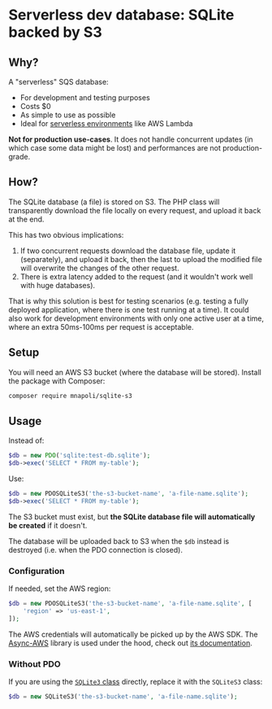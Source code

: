 # Serverless dev database: SQLite backed by S3

## Why?

A "serverless" SQS database:

- For development and testing purposes
- Costs $0
- As simple to use as possible
- Ideal for [serverless environments](https://bref.sh/) like AWS Lambda

**Not for production use-cases**. It does not handle concurrent updates (in which case some data might be lost) and performances are not production-grade.

## How?

The SQLite database (a file) is stored on S3. The PHP class will transparently download the file locally on every request, and upload it back at the end.

This has two obvious implications:

1. If two concurrent requests download the database file, update it (separately), and upload it back, then the last to upload the modified file will overwrite the changes of the other request.
2. There is extra latency added to the request (and it wouldn't work well with huge databases).

That is why this solution is best for testing scenarios (e.g. testing a fully deployed application, where there is one test running at a time). It could also work for development environments with only one active user at a time, where an extra 50ms-100ms per request is acceptable.

## Setup

You will need an AWS S3 bucket (where the database will be stored). Install the package with Composer:

```sh
composer require mnapoli/sqlite-s3
```

## Usage

Instead of:

```php
$db = new PDO('sqlite:test-db.sqlite');
$db->exec('SELECT * FROM my-table');
```

Use:

```php
$db = new PDOSQLiteS3('the-s3-bucket-name', 'a-file-name.sqlite');
$db->exec('SELECT * FROM my-table');
```

The S3 bucket must exist, but **the SQLite database file will automatically be created** if it doesn't.

The database will be uploaded back to S3 when the `$db` instead is destroyed (i.e. when the PDO connection is closed).

### Configuration

If needed, set the AWS region:

```php
$db = new PDOSQLiteS3('the-s3-bucket-name', 'a-file-name.sqlite', [
    'region' => 'us-east-1',
]);
```

The AWS credentials will automatically be picked up by the AWS SDK. The [Async-AWS](https://async-aws.com/) library is used under the hood, check out [its documentation](https://async-aws.com/authentication/).

### Without PDO

If you are using the [`SQLite3` class](https://www.php.net/manual/en/class.sqlite3.php) directly, replace it with the `SQLiteS3` class:

```php
$db = new SQLiteS3('the-s3-bucket-name', 'a-file-name.sqlite');
```
